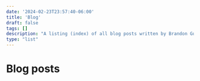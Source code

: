 ```yaml
---
date: '2024-02-23T23:57:40-06:00'
title: 'Blog'
draft: false 
tags: []
description: "A listing (index) of all blog posts written by Brandon Gutierrez."
type: "list"
---
```


# Blog posts